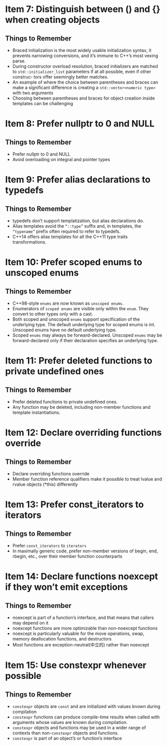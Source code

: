 # Item 7: Distinguish between () and {} when creating objects
## Things to Remember
* Braced initialization is the most widely usable initialization syntax, it prevents
narrowing conversions, and it’s immune to C++’s most vexing parse.
* During constructor overload resolution, braced initializers are matched to
`std::initializer_list` parameters if at all possible, even if other construc‐
tors offer seemingly better matches.
* An example of where the choice between parentheses and braces can make a
significant difference is creating a `std::vector<numeric type>` with two
arguments
* Choosing between parentheses and braces for object creation inside templates
can be challenging

# Item 8: Prefer nullptr to 0 and NULL
## Things to Remember
* Prefer nullptr to 0 and NULL
* Avoid overloading on integral and pointer types

# Item 9: Prefer alias declarations to typedefs
## Things to Remember
* typedefs don’t support templatization, but alias declarations do.
* Alias templates avoid the `“::type”` suffix and, in templates, the `“typename”` prefix often required to refer to typedefs.
* C++14 offers alias templates for all the C++11 type traits transformations.

# Item 10: Prefer scoped enums to unscoped enums
## Things to Remember
* C++98-style `enums` are now known as `unscoped enums`.
* Enumerators of `scoped enums` are visible only within the `enum`. They convert
to other types only with a cast.
* Both scoped and unscoped `enums` support specification of the underlying type.
The default underlying type for scoped enums is int. Unscoped enums have no
default underlying type.
* Scoped `enums` may always be forward-declared. Unscoped `enums` may be
forward-declared only if their declaration specifies an underlying type.

# Item 11: Prefer deleted functions to private undefined ones
## Things to Remember
* Prefer deleted functions to private undefined ones.
* Any function may be deleted, including non-member functions and template
instantiations.

# Item 12: Declare overriding functions override
## Things to Remember
* Declare overriding functions override
* Member function reference qualifiers make it possible to treat lvalue and
rvalue objects (*this) differently

# Item 13: Prefer const_iterators to iterators
## Things to Remember
* Prefer `const_iterators` to `iterators`
* In maximally generic code, prefer non-member versions of begin, end,
rbegin, etc., over their member function counterparts

# Item 14: Declare functions noexcept if they won’t emit exceptions
## Things to Remember
* noexcept is part of a function’s interface, and that means that callers may
depend on it
* noexcept functions are more optimizable than non-noexcept functions
* noexcept is particularly valuable for the move operations, swap, memory
deallocation functions, and destructors
* Most functions are exception-neutral(中立的) rather than noexcept

# Item 15: Use constexpr whenever possible
## Things to Remember
* `constexpr` objects are `const` and are initialized with values known during
compilation
* `constexpr` functions can produce compile-time results when called with
arguments whose values are known during compilation.
* `constexpr` objects and functions may be used in a wider range of contexts
than non-`constexpr` objects and functions.
* `constexpr` is part of an object’s or function’s interface